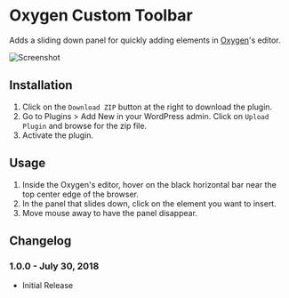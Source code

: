 # Oxygen Custom Toolbar #

Adds a sliding down panel for quickly adding elements in [Oxygen](http://oxygenbuilder.com/)'s editor.

![Screenshot](https://i0.wp.com/wpdevdesign.com/wp-content/uploads/2018/07/custom-oxygen-toolbar-open.png?w=1680&ssl=1)

## Installation ##

1. Click on the `Download ZIP` button at the right to download the plugin.
2. Go to Plugins > Add New in your WordPress admin. Click on `Upload Plugin` and browse for the zip file.
3. Activate the plugin.

## Usage ##

1. Inside the Oxygen's editor, hover on the black horizontal bar near the top center edge of the browser.
2. In the panel that slides down, click on the element you want to insert.
3. Move mouse away to have the panel disappear.

## Changelog ##

### 1.0.0 - July 30, 2018 ###
* Initial Release
